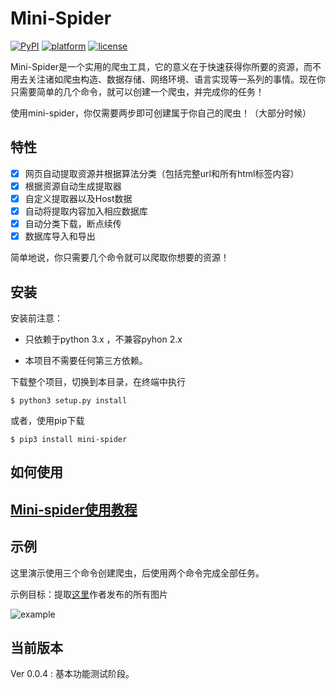 # Mini-Spider

[![PyPI](https://img.shields.io/pypi/v/yagmail.svg?style=flat-square)](https://pypi.python.org/pypi/mini-spider/)
[![platform](https://img.shields.io/badge/python-3.5-green.svg)]()
[![license](https://img.shields.io/github/license/mashape/apistatus.svg?style=flat-square)](https://pypi.python.org/pypi/mini-spider/)

Mini-Spider是一个实用的爬虫工具，它的意义在于快速获得你所要的资源，而不用去关注诸如爬虫构造、数据存储、网络环境、语言实现等一系列的事情。现在你只需要简单的几个命令，就可以创建一个爬虫，并完成你的任务！

使用mini-spider，你仅需要两步即可创建属于你自己的爬虫！（大部分时候）

## 特性

- [x] 网页自动提取资源并根据算法分类（包括完整url和所有html标签内容）
- [x] 根据资源自动生成提取器
- [x] 自定义提取器以及Host数据
- [x] 自动将提取内容加入相应数据库
- [x] 自动分类下载，断点续传
- [x] 数据库导入和导出

简单地说，你只需要几个命令就可以爬取你想要的资源！


## 安装

安装前注意：

- 只依赖于python 3.x ，不兼容pyhon 2.x

- 本项目不需要任何第三方依赖。

 下载整个项目，切换到本目录，在终端中执行

```console
$ python3 setup.py install
```

或者，使用pip下载

```console
$ pip3 install mini-spider
```

## 如何使用

## [Mini-spider使用教程](http://pythonhosted.org/mini-spider)

## 示例

这里演示使用三个命令创建爬虫，后使用两个命令完成全部任务。

示例目标：提取[这里](http://bbs.fengniao.com/forum/9373824.html)作者发布的所有图片

![example](https://github.com/ZYunH/Mini-Spider/blob/master/example.gif)

## 当前版本

Ver 0.0.4 : 基本功能测试阶段。
